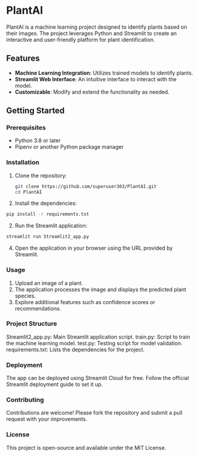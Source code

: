 # PlantAI

PlantAI is a machine learning project designed to identify plants based on their images. The project leverages Python and Streamlit to create an interactive and user-friendly platform for plant identification.

## Features

- **Machine Learning Integration**: Utilizes trained models to identify plants.
- **Streamlit Web Interface**: An intuitive interface to interact with the model.
- **Customizable**: Modify and extend the functionality as needed.

## Getting Started

### Prerequisites

- Python 3.8 or later
- Pipenv or another Python package manager

### Installation

1. Clone the repository:
   ```bash
   git clone https://github.com/superuser303/PlantAI.git
   cd PlantAI
   ```
2. Install the dependencies:

  ```bash
  pip install -r requirements.txt
  ```
2. Run the Streamlit application:

  ```bash
  streamlit run Streamlit2_app.py
  ```
4. Open the application in your browser using the URL provided by Streamlit.

### Usage

1. Upload an image of a plant.
2. The application processes the image and displays the predicted plant species.
3. Explore additional features such as confidence scores or recommendations.

### Project Structure

Streamlit2_app.py: Main Streamlit application script.
train.py: Script to train the machine learning model.
test.py: Testing script for model validation.
requirements.txt: Lists the dependencies for the project.

### Deployment
The app can be deployed using Streamlit Cloud for free. Follow the official Streamlit deployment guide to set it up.

### Contributing
Contributions are welcome! Please fork the repository and submit a pull request with your improvements.

### License
This project is open-source and available under the MIT License.







